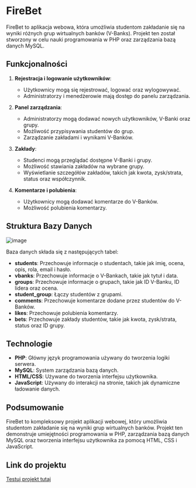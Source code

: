 # FireBet

FireBet to aplikacja webowa, która umożliwia studentom zakładanie się na wyniki różnych grup wirtualnych banków (V-Banks). Projekt ten został stworzony w celu nauki programowania w PHP oraz zarządzania bazą danych MySQL.

## Funkcjonalności

1. **Rejestracja i logowanie użytkowników**:

    - Użytkownicy mogą się rejestrować, logować oraz wylogowywać.
    - Administratorzy i menedżerowie mają dostęp do panelu zarządzania.

2. **Panel zarządzania**:

    - Administratorzy mogą dodawać nowych użytkowników, V-Banki oraz grupy.
    - Możliwość przypisywania studentów do grup.
    - Zarządzanie zakładami i wynikami V-Banków.

3. **Zakłady**:

    - Studenci mogą przeglądać dostępne V-Banki i grupy.
    - Możliwość stawiania zakładów na wybrane grupy.
    - Wyświetlanie szczegółów zakładów, takich jak kwota, zysk/strata, status oraz współczynnik.

4. **Komentarze i polubienia**:
    - Użytkownicy mogą dodawać komentarze do V-Banków.
    - Możliwość polubienia komentarzy.

## Struktura Bazy Danych
![image](https://github.com/user-attachments/assets/3ffbf4a2-2ebd-4a3f-a6fe-4cf137974468)

Baza danych składa się z następujących tabel:

-   **students**: Przechowuje informacje o studentach, takie jak imię, ocena, opis, rola, email i hasło.
-   **vbanks**: Przechowuje informacje o V-Bankach, takie jak tytuł i data.
-   **groups**: Przechowuje informacje o grupach, takie jak ID V-Banku, ID lidera oraz ocena.
-   **student_group**: Łączy studentów z grupami.
-   **comments**: Przechowuje komentarze dodane przez studentów do V-Banków.
-   **likes**: Przechowuje polubienia komentarzy.
-   **bets**: Przechowuje zakłady studentów, takie jak kwota, zysk/strata, status oraz ID grupy.

## Technologie

-   **PHP**: Główny język programowania używany do tworzenia logiki serwera.
-   **MySQL**: System zarządzania bazą danych.
-   **HTML/CSS**: Używane do tworzenia interfejsu użytkownika.
-   **JavaScript**: Używany do interakcji na stronie, takich jak dynamiczne ładowanie danych.

## Podsumowanie

FireBet to kompleksowy projekt aplikacji webowej, który umożliwia studentom zakładanie się na wyniki grup wirtualnych banków. Projekt ten demonstruje umiejętności programowania w PHP, zarządzania bazą danych MySQL oraz tworzenia interfejsu użytkownika za pomocą HTML, CSS i JavaScript.

## Link do projektu

[Testuj projekt tutaj](http://firegame.pl)
